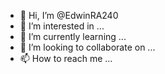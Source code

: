 - 👋 Hi, I’m @EdwinRA240
- 👀 I’m interested in ...
- 🌱 I’m currently learning ...
- 💞️ I’m looking to collaborate on ...
- 📫 How to reach me ...
